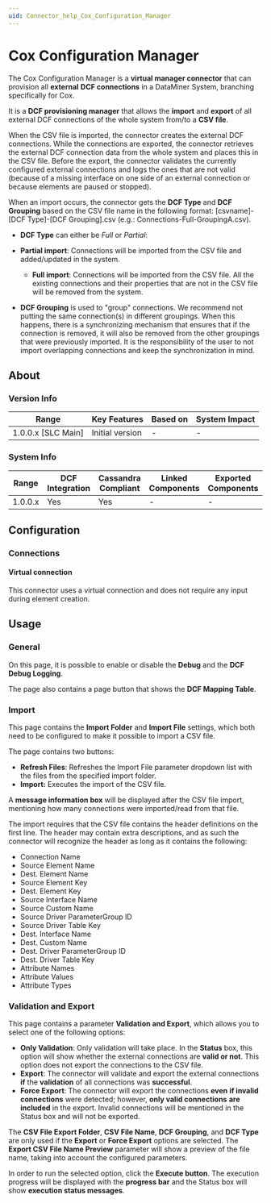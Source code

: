 ```yaml
---
uid: Connector_help_Cox_Configuration_Manager
---
```


# Cox Configuration Manager

The Cox Configuration Manager is a **virtual manager connector** that can provision all **external** **DCF connections** in a DataMiner System, branching specifically for Cox.

It is a **DCF provisioning manager** that allows the **import** and **export** of all external DCF connections of the whole system from/to a **CSV file**.

When the CSV file is imported, the connector creates the external DCF connections. While the connections are exported, the connector retrieves the external DCF connection data from the whole system and places this in the CSV file. Before the export, the connector validates the currently configured external connections and logs the ones that are not valid (because of a missing interface on one side of an external connection or because elements are paused or stopped).

When an import occurs, the connector gets the **DCF Type** and **DCF Grouping** based on the CSV file name in the following format: \[csvname\]-\[DCF Type\]-\[DCF Grouping\].csv (e.g.: Connections-Full-GroupingA.csv).

- **DCF Type** can either be *Full* or *Partial*:

- **Partial import**: Connections will be imported from the CSV file and added/updated in the system.
  - **Full import**: Connections will be imported from the CSV file. All the existing connections and their properties that are not in the CSV file will be removed from the system.

- **DCF Grouping** is used to "group" connections. We recommend not putting the same connection(s) in different groupings. When this happens, there is a synchronizing mechanism that ensures that if the connection is removed, it will also be removed from the other groupings that were previously imported. It is the responsibility of the user to not import overlapping connections and keep the synchronization in mind.

## About

### Version Info

| Range                | Key Features     | Based on     | System Impact     |
|----------------------|------------------|--------------|-------------------|
| 1.0.0.x [SLC Main]   | Initial version  | -            | -                 |

### System Info

| Range     | DCF Integration     | Cassandra Compliant     | Linked Components     | Exported Components     |
|-----------|---------------------|-------------------------|-----------------------|-------------------------|
| 1.0.0.x   | Yes                 | Yes                     | -                     | -                       |

## Configuration

### Connections

#### Virtual connection

This connector uses a virtual connection and does not require any input during element creation.

## Usage

### General

On this page, it is possible to enable or disable the **Debug** and the **DCF Debug Logging**.

The page also contains a page button that shows the **DCF Mapping Table**.

### Import

This page contains the **Import Folder** and **Import File** settings, which both need to be configured to make it possible to import a CSV file.

The page contains two buttons:

- **Refresh Files**: Refreshes the Import File parameter dropdown list with the files from the specified import folder.
- **Import:** Executes the import of the CSV file.

A **message information box** will be displayed after the CSV file import, mentioning how many connections were imported/read from that file.

The import requires that the CSV file contains the header definitions on the first line. The header may contain extra descriptions, and as such the connector will recognize the header as long as it contains the following:

- Connection Name
- Source Element Name
- Dest. Element Name
- Source Element Key
- Dest. Element Key
- Source Interface Name
- Source Custom Name
- Source Driver ParameterGroup ID
- Source Driver Table Key
- Dest. Interface Name
- Dest. Custom Name
- Dest. Driver ParameterGroup ID
- Dest. Driver Table Key
- Attribute Names
- Attribute Values
- Attribute Types

### Validation and Export

This page contains a parameter **Validation and Export**, which allows you to select one of the following options:

- **Only Validation**: Only validation will take place. In the **Status** box, this option will show whether the external connections are **valid or not**. This option does not export the connections to the CSV file.
- **Export**: The connector will validate and export the external connections **if** the **validation** of all connections was **successful**.
- **Force Export**: The connector will export the connections **even** **if invalid** **connections** were detected; however, **only valid connections** **are included** in the export. Invalid connections will be mentioned in the Status box and will not be exported.

The **CSV File Export Folder**, **CSV File Name**, **DCF Grouping**, and **DCF Type** are only used if the **Export** or **Force Export** options are selected. The **Export CSV File Name Preview** parameter will show a preview of the file name, taking into account the configured parameters.

In order to run the selected option, click the **Execute button**. The execution progress will be displayed with the **progress bar** and the Status box will show **execution status messages**.
